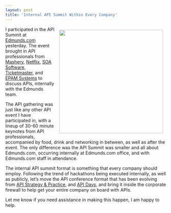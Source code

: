 ```yaml
---
layout: post
title: 'Internal API Summit Within Every Company'
---
```

<p><img style="padding: 10px;" src="https://s3.amazonaws.com/kinlane-productions/events/edmunds-api-summit/edmunds-panel.jpg" alt="" width="325" align="right" /></p>
<p>I participated in the API Summit at <a href="http://www.edmunds.com/">Edmunds.com</a> yesterday. The event brought in API professionals from <a href="http://www.mashery.com/">Mashery</a>, <a href="http://netflix.com">Netflix</a>, <a href="http://www.soa.com/">SOA Software</a>, <a href="http://www.ticketmaster.com/">Ticketmaster</a>, and <a href="http://www.epam.com/">EPAM Systems</a> to discuss APIs, internally with the Edmunds team.</p>
<p>The API gathering was just like any other API event I have participated in, with a lineup of 30-60 minute keynotes from API professionals, accompanied by food, drink and networking in between, as well as after the event. The only difference was the API Summit was smaller and all about Edmunds.com, occurring internally at Edmunds.com office, and with Edmunds.com staff in attendance.</p>
<p>The internal API summit format is something that every company should employ. Following the trend of hackathons being executed internally, as well as publicly, let&rsquo;s move the API conference format that has been evolving from <a href="http://www.apistrategyconference.com/">API Strategy &amp; Practice</a>, and <a href="http://apidays.io/">API Days</a>, and bring it inside the corporate firewall to help get your entire company on board with APIs.</p>
<p>Let me know if you need assistance in making this happen, I am happy to help.</p>